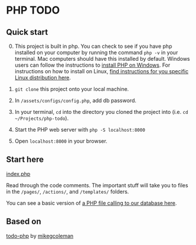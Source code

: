 # PHP TODO

## Quick start

0. This project is built in php. You can check to see if you have php installed on your computer by running the command `php -v` in your terminal. Mac computers should have this installed by default. Windows users can follow the instructions to [install PHP on Windows](https://www.sunant.com/running-php-from-windows-command-line/). For instructions on how to install on Linux, [find instructions for you specific Linux distribution here](https://www.php.net/manual/en/install.php).

1. `git clone` this project onto your local machine.

2. In `/assets/configs/config.php`, add db password.

3. In your terminal, `cd` into the directory you cloned the project into (i.e. `cd ~/Projects/php-todo`).

4. Start the PHP web server with `php -S localhost:8000`

5. Open `localhost:8000` in your browser. 

## Start here

[index.php](https://github.com/simonborer/php-todo/blob/master/index.php)

Read through the code comments. The important stuff will take you to files in the `/pages/`,
`/actions/`, and `/templates/` folders.

You can see a basic version of [a PHP file calling
to our database here](https://github.com/simonborer/php-todo/blob/master/basic.php).

## Based on

[todo-php](https://github.com/mikegcoleman/todo-php) by [mikegcoleman](https://github.com/mikegcoleman)
